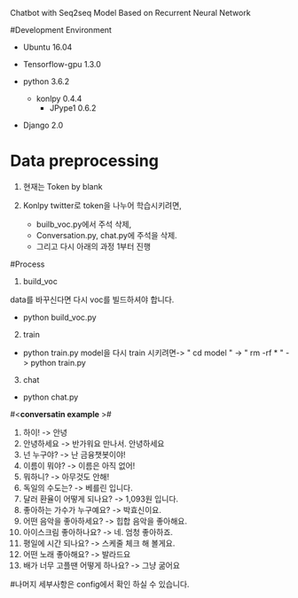 Chatbot with Seq2seq Model Based on Recurrent Neural Network

#Development Environment

- Ubuntu 16.04
- Tensorflow-gpu 1.3.0
- python 3.6.2
    - konlpy 0.4.4
        - JPype1 0.6.2

- Django 2.0


# Data preprocessing
1. 현재는 Token by blank

2. Konlpy twitter로 token을 나누어 학습시키려면,
   - builb_voc.py에서 주석 삭제,
   - Conversation.py, chat.py에 주석을 삭제.
   - 그리고 다시 아래의 과정 1부터 진행

#Process
1. build_voc

 data를 바꾸신다면 다시 voc를 빌드하셔야 합니다. 
- python build_voc.py


2. train 

- python train.py
 model을 다시 train 시키려면-> " cd model " -> " rm -rf * " -> python train.py


3. chat
- python chat.py


#<**conversatin example** >#
1.  하이!
    -> 안녕
2.  안녕하세요
    -> 반가워요 만나서. 안녕하세요
3.  넌 누구야?
    -> 난 금융챗봇이야!
4.  이름이 뭐야?
    -> 이름은 아직 없어!
5.  뭐하니?
    -> 아무것도 안해!
6.  독일의 수도는?
    -> 베를린 입니다.
7.  달러 환율이 어떻게 되나요?
    -> 1,093원 입니다.
8.  좋아하는 가수가 누구예요?
    -> 박효신이요.
9.  어떤 음악을 좋아하세요?
    -> 힙합 음악을 좋아해요.
10. 아이스크림 좋아하나요?
    -> 네. 엄청 좋아하죠.
11. 평일에 시간 되나요?
    -> 스케줄 체크 해 볼게요.
12. 어떤 노래 좋아해요?
    -> 발라드요
13. 배가 너무 고플땐 어떻게 하나요?
    -> 그냥 굶어요

#나머지 세부사항은 config에서 확인 하실 수 있습니다.
